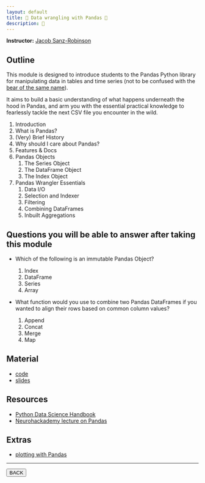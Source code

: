 ```yaml
---
layout: default
title: 🐼 Data wrangling with Pandas 🐼
description: 🐼
---
```


**Instructor:** [Jacob Sanz-Robinson](https://jacobsanz97.github.io/)

## Outline

This module is designed to introduce students to the Pandas Python library
for manipulating data in tables and time series
(not to be confused with the [bear of the same name](https://mcdn.wallpapersafari.com/medium/8/55/Wv7BhD.jpg)).

It aims to build a basic understanding of what happens underneath the hood in Pandas,
and arm you with the essential practical knowledge
to fearlessly tackle the next CSV file you encounter in the wild.

1.  Introduction
  1.   What is Pandas?
  1.   (Very) Brief History
  1.   Why should I care about Pandas?
  1.   Features & Docs
2.  Pandas Objects
    1.  The Series Object
    1.  The DataFrame Object
    1.  The Index Object
3.  Pandas Wrangler Essentials
    1.  Data I/O
    1.  Selection and Indexer
    1.  Filtering
    1.  Combining DataFrames
    1.  Inbuilt Aggregations

## Questions you will be able to answer after taking this module

-   Which of the following is an immutable Pandas Object?
    1.  Index
    1.  DataFrame
    1.  Series
    1.  Array

-   What function would you use to combine two Pandas DataFrames
    if you wanted to align their rows based on common column values?
    1.  Append
    1.  Concat
    1.  Merge
    1.  Map

## Material

- [code]()
- [slides]()

## Resources

- [Python Data Science Handbook](https://jakevdp.github.io/PythonDataScienceHandbook/index.html)
- [Neurohackademy lecture on Pandas](https://neurohackademy.org/course/complex-data-structures/)

## Extras

-  [plotting with Pandas](https://pandas.pydata.org/docs/user_guide/visualization.html)

---

<a href="{{ site.url }}/lectures-materials/latest.html"><button>BACK</button></a>
